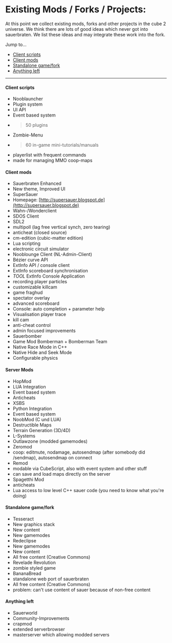 # Existing Mods / Forks / Projects:

At this point we collect existing mods, forks and other projects in the cube 2 universe. We think there are lots of good ideas which never got into sauerbraten. We list these ideas and may integrate these work into the fork.

Jump to...
* [Client scripts](#client-scripts)
* [Client mods](#client-mods)
* [Standalone game/fork](#standalone-gamefork)
* [Anything left](#anything-left)

***

#### Client scripts
* Nooblauncher
 * Plugin system
 * UI API
 * Event based system
 * > 50 plugins
* Zombie-Menu
 * >60 in-game mini-tutorials/manuals
 * playerlist with frequent commands
 * made for managing MMO coop-maps

#### Client mods
* Sauerbraten Enhanced
 * New theme, Improved UI
* SuperSauer
 * Homepage: [http://supersauer.blogspot.de](http://supersauer.blogspot.de)
* Wahn-/Wonderclient
* SDOS Client
 * SDL2
 * multipoll (lag free vertical synch, zero tearing)
 * anticheat (closed source)
* cm-edition (cubic-matter edition)
 * Lua scripting
 * electronic circuit simulator
* Nooblounge Client (NL-Admin-Client)
 * Bézier curve API
 * ExtInfo API / console client
 * ExtInfo scoreboard synchronisation
 * *TOOL* ExtInfo Console Application
 * recording player particles
 * customizable killcam
 * game fraghud
 * spectator overlay
 * advanced scoreboard
 * Console: auto completion + parameter help
 * Visualisation player trace
 * kill cam
 * anti-cheat control
 * admin focused improvements
* Sauerbomber
 * Game Mod Bomberman + Bomberman Team
 * Native Race Mode in C++
 * Native Hide and Seek Mode
 * Configurable physics

#### Server Mods
* HopMod
 * LUA Integration
 * Event based system
 * Anticheats
* XSBS
 * Python Integration
 * Event based system
* NoobMod (C und LUA)
 * Destructible Maps
 * Terrain Generation (3D/4D)
 * L-Systems
 * Outlawzone (modded gamemodes)
* Zeromod
 * coop: editmute, nodamage, autosendmap (after somebody did /sendmap), autosendmap on connect
* Remod
 * modable via CubeScript, also with event system and other stuff
 * can save and load maps directly on the server
* Spagetthi Mod
 * anticheats
 * Lua access to low level C++ sauer code (you need to know what you're doing)

#### Standalone game/fork
* Tesseract
 * New graphics stack
 * New content
 * New gamemodes
* Redeclipse
 * New gamemodes
 * New content
 * All free content (Creative Commons)
* Revelade Revolution
 * zombie styled game
* BananaBread
 * standalone web port of sauerbraten
 * All free content (Creative Commons)
 * problem: can't use content of sauer because of non-free content

#### Anything left
* Sauerworld
 * Community-Improvements
* crapmod
 * extended serverbrowser
 * masterserver which allowing modded servers
